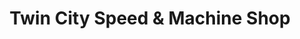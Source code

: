 ---
title: "Twin City Speed & Machine Shop"
url: /bossier-city/twin-city-speed-und-machine-shop/
shop: Autowerkstatt
---